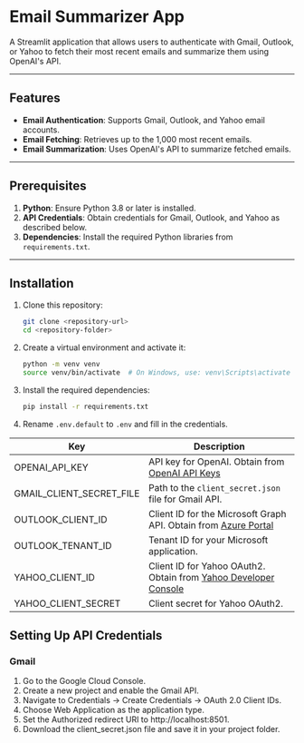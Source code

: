 # Email Summarizer App

A Streamlit application that allows users to authenticate with Gmail, Outlook, or Yahoo to fetch their most recent emails and summarize them using OpenAI's API.

---

## Features

- **Email Authentication**: Supports Gmail, Outlook, and Yahoo email accounts.
- **Email Fetching**: Retrieves up to the 1,000 most recent emails.
- **Email Summarization**: Uses OpenAI's API to summarize fetched emails.

---

## Prerequisites

1. **Python**: Ensure Python 3.8 or later is installed.
2. **API Credentials**: Obtain credentials for Gmail, Outlook, and Yahoo as described below.
3. **Dependencies**: Install the required Python libraries from `requirements.txt`.

---

## Installation

1. Clone this repository:
   ```bash
   git clone <repository-url>
   cd <repository-folder>
    ```
2. Create a virtual environment and activate it:
    ```bash
    python -m venv venv
    source venv/bin/activate  # On Windows, use: venv\Scripts\activate
    ```
3. Install the required dependencies:
    ```bash
    pip install -r requirements.txt
    ```
4. Rename `.env.default` to `.env` and fill in the credentials.

| Key | Description |
| ----------- | ----------- |
| OPENAI_API_KEY | API key for OpenAI. Obtain from [OpenAI API Keys](https://platform.openai.com/signup/) |
| GMAIL_CLIENT_SECRET_FILE | Path to the `client_secret.json` file for Gmail API. |
| OUTLOOK_CLIENT_ID | Client ID for the Microsoft Graph API. Obtain from [Azure Portal](https://portal.azure.com/) |
| OUTLOOK_TENANT_ID | Tenant ID for your Microsoft application. |
| YAHOO_CLIENT_ID | Client ID for Yahoo OAuth2. Obtain from [Yahoo Developer Console](https://developer.yahoo.com/) |
| YAHOO_CLIENT_SECRET | Client secret for Yahoo OAuth2. |

## Setting Up API Credentials
### Gmail
1. Go to the Google Cloud Console.
1. Create a new project and enable the Gmail API.
1. Navigate to Credentials → Create Credentials → OAuth 2.0 Client IDs.
1. Choose Web Application as the application type.
1. Set the Authorized redirect URI to http://localhost:8501.
1. Download the client_secret.json file and save it in your project folder.